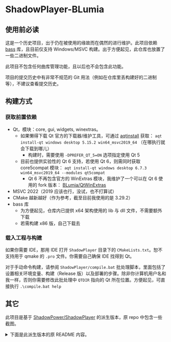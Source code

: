 ShadowPlayer-BLumia
===================

## 使用前必读

这是一个历史项目，出于仍在被使用的缘故而在偶然的进行维护。此项目依赖 [bass](https://www.un4seen.com/bass.html) 库，且目前仅支持 Windows/MSVC 构建。出于方便起见，此仓库也放置了一些二进制文件。

此项目不包含任何曲库管理功能，且以后也不会包含此功能。

项目的提交历史中有非常不规范的 Git 用法（例如在仓库里丢构建好的二进制等），不建议查看提交历史。

## 构建方式

### 获取前置依赖

- Qt，模块：core, gui, widgets, winextras。
  - 如果懒得下载 Qt 官方的下载器/维护工具，可通过 [aqtinstall](https://github.com/miurahr/aqtinstall) 获取： `aqt install-qt windows desktop 5.15.2 win64_msvc2019_64` （在哪执行就会下载到哪儿）
    - 构建时，需要使用 `-DPREFER_QT_5=ON` 选项指定使用 Qt 5
  - 目前也提供实验性的 Qt 6 支持，若使用 Qt 6，则需同时获取 core5compat 模块： `aqt install-qt windows desktop 6.7.3 win64_msvc2019_64 --modules qt5compat`
    - Qt 6 不再包含官方的 WinExtras 模块，我维护了一个可以在 Qt 6 使用的 fork 版本： [BLumia/QtWinExtras](https://github.com/BLumia/qtwinextras)
- MSVC 2022（2019 应该也行，没试，也不打算试）
- CMake 越新越好（作为参考，截至目前我使用的是 3.29.2）
- bass 库
  - 为方便起见，仓库内已提供 x64 架构使用的 lib 与 dll 文件，不需要额外下载
  - 若需构建 x86 版，自己下载去

### 载入工程与构建

如果你需要 IDE，那用 IDE 打开 `ShadowPlayer` 目录下的 `CMakeLists.txt`。恕不支持用于 qmake 的 `.pro` 文件。你需要自己确保 IDE 找得到 Qt。

对于手动命令构建，请参阅 `ShadowPlayer/compile.bat` 批处理脚本，里面包括了设置相关环境变量、构建（Release 版）以及部署的步骤。除非你计算机用户名和我一样，否则你需要修改此批处理中 `QTDIR` 指向的 Qt 所在位置。方便起见，可直接执行 `.\compile.bat help`

## 其它

此项目是基于 [ShadowPower/ShadowPlayer](https://github.com/ShadowPower/ShadowPlayer) 的派生版本，原 repo 中包含一些截图。

<details><summary>下面是此派生版本的原 README 内容。</summary>

这个播放器是基于[ShadowPower](https://github.com/ShadowPower)的[ShadowPlayer](https://github.com/ShadowPower/ShadowPlayer)的修改版，在原版的基础上增加了ab循环设定和自动载入循环，mini窗口播放，可选的列表加载模式和列表调整等功能。

### 与原版的区别

 1. 增加了ab循环设定和自动载入循环（即保存设定好的ab循环位置）
 2. 增加了仿[Osu!](http://osu.ppy.sh/)的游戏标题界面右上角的Mini窗口模式
 3. 增加了杀马特列表模式（默认杀马特模式，可切换为经典）。
 4. 增加了文件夹扫描导入和列表导出功能，可以将列表内的所有歌曲本体复制到指定的位置。
 5. 歌曲歌词Offset调整
 6. 对于杀马特模式增加了列表的文件名自动排序。
 
### 这些修改有什么用

 1. AB循环的自动载入功能适用于游戏或其他可Loop乐曲的循环洗脑
 2. 杀马特模式，即播放歌曲时自动导入歌曲同文件夹的所有（符合最短时常设定的）歌曲到播放列表的模式，和WMP是一样的...经典模式则和千千静听等一样使用播放一个就添加一个到列表的方式。个人表示前者更符合使用习惯。
 3. 列表导出功能适用于从文件夹扫描导入的歌曲列表的歌曲迁移导出，比如在设定最短歌曲长度限制后扫描了位于/osu!/songs下的所有歌曲文件，那么可以通过列表导出功能把列表内的所有歌曲存到MP3播放器中。
 4. 歌词Offset功能，当歌词和实际歌曲有一定的时间差时可以在歌词秀窗口调整offset
 5. 文件名排序针对播放专辑时，文件名包含数字序号时的合理处理。避免纯字典序导致（1,2,10,11）被排序为（1,10,11,2）的情况
 
### 已知问题和修复计划

其实大多的已知问题都因为我基本遇不到所以没打算修（我太baka了..）。如果您知道怎么处理或者您乐意修复，欢迎帮忙。

 1. **部分文件名会导致乱码**<br>少见的编码没处理，绝大多是没问题的，我自己甚至没遇到过这种情况。
 2. **歌词文件乱码**<br>将歌词转为ansi编码即可解决。支持utf8在处理上有点问题，还没仔细研究过。
 3. **从文件夹包含子文件夹导入列表时会出现卡顿，导出列表也会**<br>应该使用多线程进行此类操作，然而我手头的qt多线程一用就炸了。硬伤，非代码问题。
 4. **点击红心列表没反应**<br>原因是压根没写这部分代码。。关闭播放器会自动保存当前列表为playlist.sdql，复制一份命名OsuList.sdpl后打开播放器点红心列表就管用了，不过并没有什么卵用。实际上播放列表打算整个重写，不过鉴于目前不是很需要这个功能所以懒得写了。。。。
 5. **APE格式的音频没专辑封面**<br>我读书少，求APE带封面的歌曲的文件。虽然ape格式说明有写，但真心没见过，没办法写。。
 
### 其他相关

这个播放器实际上是为了自己使用方便才改的，自己能根据自己的需求增加或者删除功能，所以会往自己用着爽的方向改。也当学习编程了。由于推到github上的时候还不怎么会用git，所以我其实本应fork原版而实际是全新推了一份上来。也所以一堆配置文件也被推了上来，对于这些文件。。无视即可。

因为是针对我个人日常的使用而做的修改，所以并不一定适合我之外的用户使用，而且很多坑还没填（比如cue格式的播放列表处理，重写播放列表部分的代码，解决各种上述bug等）。不过我发誓这软件日用是没问题的，我一直日用来着。

如果你在使用这软件（真的会有除了我之外的人用吗？）并且出现了上面没提到的bug，欢迎反馈给我，如果有新功能建议也可以提出。不过，如果我认为您提出的新功能似乎并没有太大的实际用途，我就不会去改了。毕竟只是我个人用的软件而已，不过如果你也拿去日用了，我会考虑添加新功能的XD。兴许某一天，如果有必要，我可能会自己造轮子写个播放器，虽然可能性极其小。

原作者说版权没有但是却说明了不能用于充当作业上交。既然我把我的修改版推到github上来了那还是也声明一下为好。此程序所有代码不能够用于拿去交作业。

### English Intro

**What's Shadow Player?**<br>
Shadow Player is a music player created by ShadowPower(61) with Qt5 and bass library.

**What's Shadow Player - BLumia**<br>
Shadow Player - BLumia is a fork of Shadow Player, which included some useful functions.

**How to get the original version of Shadow Player**<br>
Just [Click here](https://github.com/ShadowPower/ShadowPlayer)

**How to get Shadow Player - BLumia**<br>
So... Where you are now? LOL

**Is this a Full-Chinese-Language Software**<br>
Emm... Yes. Since this player is modified for myself..

</details>
